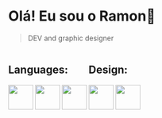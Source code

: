 <h1>Olá! Eu sou o Ramon👋</h1>

> DEV and graphic designer

<main>
    <div>
        <div style="display: inline-block;">
            <h2>Languages:</h2>
            <img align="top" height="50" width="50"
                src="https://cdn.jsdelivr.net/gh/devicons/devicon/icons/arduino/arduino-original-wordmark.svg" />
            <img align="top" height="50" width="50"
                src="https://cdn.jsdelivr.net/gh/devicons/devicon/icons/c/c-original.svg" />
            <img align="top" height="50" width="50"
                src="https://cdn.jsdelivr.net/gh/devicons/devicon/icons/cplusplus/cplusplus-original.svg" />
        </div>
        <div style="display: inline-block;">
            <h2>Design:</h2>
            <img align="top" height="50" width="50"
                src="https://cdn.jsdelivr.net/gh/devicons/devicon/icons/illustrator/illustrator-plain.svg" />
            <img align="top" height="50" width="50"
                src="https://cdn.jsdelivr.net/gh/devicons/devicon/icons/photoshop/photoshop-plain.svg" />
        </div>
    </div>
</main>
